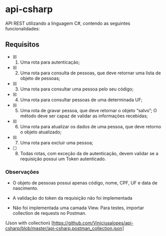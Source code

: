 # api-csharp
API REST utilizando a linguagem C#, contendo as seguintes funcionalidades:

## Requisitos
- [x] 1. Uma rota para autenticação;

- [x] 2. Uma rota para consulta de pessoas, que deve retornar uma lista de objeto de pessoas;

- [x] 3. Uma rota para consultar uma pessoa pelo seu código;

- [x] 4. Uma rota para consultar pessoas de uma determinada UF;

- [x] 5. Uma rota de gravar pessoa, que deve retornar o objeto “salvo”; 
    O método deve ser capaz de validar as informações recebidas;
    
- [x] 6. Uma rota para atualizar os dados de uma pessoa, que deve retorno o objeto atualizado;

- [x] 7. Uma rota para excluir uma pessoa;

- [ ] 8. Todas rotas, com exceção da de autenticação, devem validar se a requisição possui um Token
autenticado.

### Observações
- O objeto de pessoas possui apenas código, nome, CPF, UF e data de nascimento.

- A validação do token da requisição não foi implementada

- Não foi implementada uma camada View. Para testes, importar collection de requests no Postman.

(Json with collection) [https://github.com/Viniciusalopes/api-csharp/blob/master/api-csharp.postman_collection.json]







